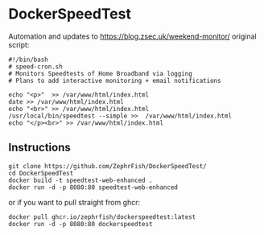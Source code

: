 # DockerSpeedTest

Automation and updates to https://blog.zsec.uk/weekend-monitor/ original script:
```
#!/bin/bash
# speed-cron.sh
# Monitors Speedtests of Home Broadband via logging
# Plans to add interactive monitoring + email notifications

echo "<p>"  >> /var/www/html/index.html
date >> /var/www/html/index.html
echo "<br>" >> /var/www/html/index.html
/usr/local/bin/speedtest --simple >>  /var/www/html/index.html
echo "</p><br>" >> /var/www/html/index.html
```

## Instructions
```
git clone https://github.com/ZephrFish/DockerSpeedTest/
cd DockerSpeedTest
docker build -t speedtest-web-enhanced .
docker run -d -p 8080:80 speedtest-web-enhanced
```

or if you want to pull straight from ghcr:
```
docker pull ghcr.io/zephrfish/dockerspeedtest:latest
docker run -d -p 8080:80 dockerspeedtest
```
